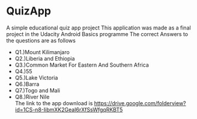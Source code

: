 # QuizApp
A simple educational quiz app project
This application was made as a final project in the Udacity Android Basics programme
The correct Answers to the questions are as follows
- Q1.)Mount Kilimanjaro
- Q2.)Liberia and Ethiopia
- Q3.)Common Market For Eastern And Southern Africa
- Q4.)55
- Q5.)Lake Victoria
- Q6.)Barra
- Q7.)Togo and Mali
- Q8.)River Nile <br />
The link to the app download is https://drive.google.com/folderview?id=1CS-n8-IibmXK2GeaI6rXfSsWfgqRKBT5
